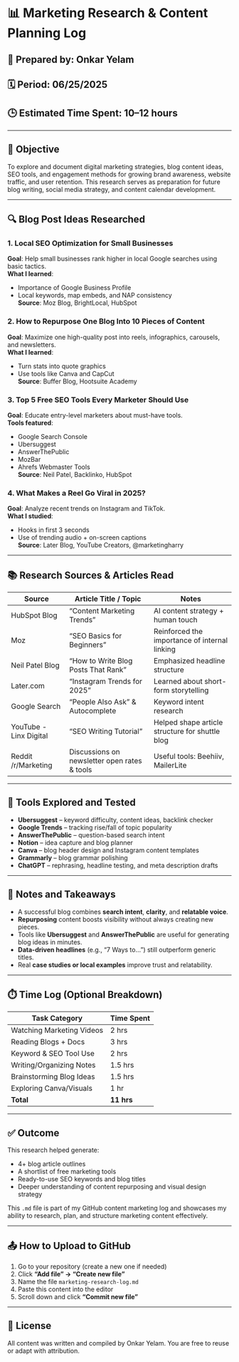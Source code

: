 # 📊 Marketing Research & Content Planning Log

## 👤 Prepared by: Onkar Yelam  
## 🗓️ Period: 06/25/2025  
## 🕒 Estimated Time Spent: 10–12 hours  

---

## 🎯 Objective

To explore and document digital marketing strategies, blog content ideas, SEO tools, and engagement methods for growing brand awareness, website traffic, and user retention. This research serves as preparation for future blog writing, social media strategy, and content calendar development.

---

## 🔍 Blog Post Ideas Researched

### 1. Local SEO Optimization for Small Businesses  
**Goal**: Help small businesses rank higher in local Google searches using basic tactics.  
**What I learned**:
- Importance of Google Business Profile
- Local keywords, map embeds, and NAP consistency  
**Source**: Moz Blog, BrightLocal, HubSpot

### 2. How to Repurpose One Blog Into 10 Pieces of Content  
**Goal**: Maximize one high-quality post into reels, infographics, carousels, and newsletters.  
**What I learned**:
- Turn stats into quote graphics
- Use tools like Canva and CapCut  
**Source**: Buffer Blog, Hootsuite Academy

### 3. Top 5 Free SEO Tools Every Marketer Should Use  
**Goal**: Educate entry-level marketers about must-have tools.  
**Tools featured**:
- Google Search Console
- Ubersuggest
- AnswerThePublic
- MozBar
- Ahrefs Webmaster Tools  
**Source**: Neil Patel, Backlinko, HubSpot

### 4. What Makes a Reel Go Viral in 2025?  
**Goal**: Analyze recent trends on Instagram and TikTok.  
**What I studied**:
- Hooks in first 3 seconds
- Use of trending audio + on-screen captions  
**Source**: Later Blog, YouTube Creators, @marketingharry

---

## 📚 Research Sources & Articles Read

| Source               | Article Title / Topic                                      | Notes |
|----------------------|-------------------------------------------------------------|-------|
| HubSpot Blog         | “Content Marketing Trends”                                 | AI content strategy + human touch |
| Moz                  | “SEO Basics for Beginners”                                 | Reinforced the importance of internal linking |
| Neil Patel Blog      | “How to Write Blog Posts That Rank”                        | Emphasized headline structure |
| Later.com            | “Instagram Trends for 2025”                                | Learned about short-form storytelling |
| Google Search        | “People Also Ask” & Autocomplete                           | Keyword intent research |
| YouTube - Linx Digital | “SEO Writing Tutorial”                                  | Helped shape article structure for shuttle blog |
| Reddit /r/Marketing  | Discussions on newsletter open rates & tools               | Useful tools: Beehiiv, MailerLite |

---

## 🧰 Tools Explored and Tested

- **Ubersuggest** – keyword difficulty, content ideas, backlink checker  
- **Google Trends** – tracking rise/fall of topic popularity  
- **AnswerThePublic** – question-based search intent  
- **Notion** – idea capture and blog planner  
- **Canva** – blog header design and Instagram content templates  
- **Grammarly** – blog grammar polishing  
- **ChatGPT** – rephrasing, headline testing, and meta description drafts

---

## 🧠 Notes and Takeaways

- A successful blog combines **search intent**, **clarity**, and **relatable voice**.  
- **Repurposing** content boosts visibility without always creating new pieces.  
- Tools like **Ubersuggest** and **AnswerThePublic** are useful for generating blog ideas in minutes.  
- **Data-driven headlines** (e.g., “7 Ways to…”) still outperform generic titles.  
- Real **case studies or local examples** improve trust and relatability.

---

## ⏱️ Time Log (Optional Breakdown)

| Task Category              | Time Spent |
|---------------------------|------------|
| Watching Marketing Videos | 2 hrs      |
| Reading Blogs + Docs      | 3 hrs      |
| Keyword & SEO Tool Use    | 2 hrs      |
| Writing/Organizing Notes  | 1.5 hrs    |
| Brainstorming Blog Ideas  | 1.5 hrs    |
| Exploring Canva/Visuals   | 1 hr       |
| **Total**                 | **11 hrs** |

---

## ✅ Outcome

This research helped generate:
- 4+ blog article outlines
- A shortlist of free marketing tools
- Ready-to-use SEO keywords and blog titles
- Deeper understanding of content repurposing and visual design strategy

This `.md` file is part of my GitHub content marketing log and showcases my ability to research, plan, and structure marketing content effectively.

---

## 📤 How to Upload to GitHub

1. Go to your repository (create a new one if needed)
2. Click **“Add file” → “Create new file”**
3. Name the file `marketing-research-log.md`
4. Paste this content into the editor
5. Scroll down and click **“Commit new file”**

---

## 🪪 License

All content was written and compiled by Onkar Yelam. You are free to reuse or adapt with attribution.
